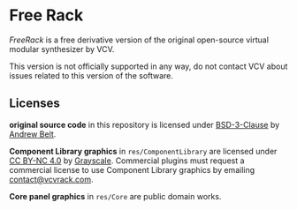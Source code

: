 # Free Rack

*FreeRack* is a free derivative version of the original open-source virtual modular synthesizer by VCV.

This version is not officially supported in any way, do not contact VCV about issues related to this version of the software.

## Licenses

**original source code** in this repository is licensed under [BSD-3-Clause](LICENSE.txt) by [Andrew Belt](https://andrewbelt.name/).

**Component Library graphics** in `res/ComponentLibrary` are licensed under [CC BY-NC 4.0](https://creativecommons.org/licenses/by-nc/4.0/) by [Grayscale](http://grayscale.info/). Commercial plugins must request a commercial license to use Component Library graphics by emailing contact@vcvrack.com.

**Core panel graphics** in `res/Core` are public domain works.
